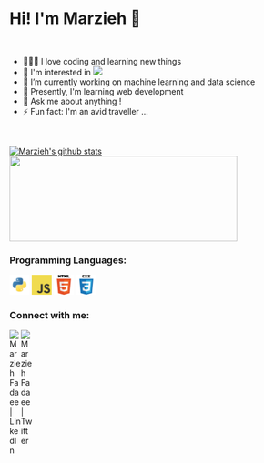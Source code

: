 # Hi! I'm Marzieh 👋

<br />

- 👨🏼‍💻 I love coding and learning new things
- 🤩 I'm interested in <img src="https://camo.githubusercontent.com/f8e58640e59710fcab0374e304b76cba4f08ee42cff145dbbae0e1345d6f0e25/68747470733a2f2f63646e2e6a7364656c6976722e6e65742f6e706d2f73696d706c652d69636f6e734076332f69636f6e732f707974686f6e2e737667" width="20px"></img>
- 🔭 I’m currently working on machine learning and data science
- 🌱 Presently, I'm learning web development
- 💬 Ask me about anything !
- ⚡ Fun fact: I'm an avid traveller ...

<br/>

<a href="https://github.com/marzfd/github-readme-stats"><img align="center" width="500" height="150" src="https://github-readme-stats.vercel.app/api?username=marzfd&show_icons=true&theme=ayu-mirage&hide_border=true&hide=prs,contribs" alt="Marzieh's github stats" /></a>
<a href="https://github.com/marzfad/github-readme-stats"><img align="center" width="400" height="150" src="https://github-readme-stats.vercel.app/api/top-langs/?username=marzfd&layout=compact&theme=ayu-mirage&hide_border=true" /></a>


### Programming Languages:

<code><img height="35" src="https://raw.githubusercontent.com/github/explore/80688e429a7d4ef2fca1e82350fe8e3517d3494d/topics/python/python.png"></code>
<code><img height="35" src="https://raw.githubusercontent.com/github/explore/80688e429a7d4ef2fca1e82350fe8e3517d3494d/topics/javascript/javascript.png"></code>
<code><img height="35" src="https://raw.githubusercontent.com/github/explore/80688e429a7d4ef2fca1e82350fe8e3517d3494d/topics/html/html.png"></code>
<code><img height="35" src="https://raw.githubusercontent.com/github/explore/5c058a388828bb5fde0bcafd4bc867b5bb3f26f3/topics/css/css.png"></code>


### Connect with me:

<a href="https://www.linkedin.com/in/marzieh-fadaee-30184544/">
  <img align="left" width="20" alt="Marzieh Fadaee | LinkedIn" width="22px" src="https://cdn.jsdelivr.net/npm/simple-icons@v3/icons/linkedin.svg"/>
</a>
<a href="https://twitter.com/fadaee_marzieh">
  <img align="left" width="20" alt="Marzieh Fadaee | Twitter" width="22px" src="https://cdn.jsdelivr.net/npm/simple-icons@v3/icons/twitter.svg"/>
</a>
